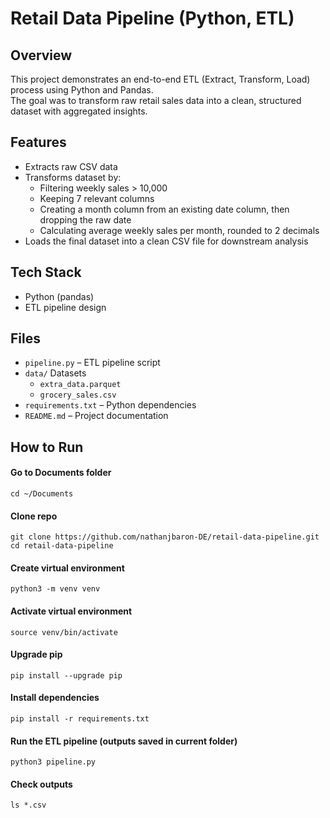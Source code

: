 # Retail Data Pipeline (Python, ETL)

## Overview
This project demonstrates an end-to-end ETL (Extract, Transform, Load) process using Python and Pandas.  
The goal was to transform raw retail sales data into a clean, structured dataset with aggregated insights.

## Features
- Extracts raw CSV data
- Transforms dataset by:
  - Filtering weekly sales > 10,000
  - Keeping 7 relevant columns
  - Creating a month column from an existing date column, then dropping the raw date
  - Calculating average weekly sales per month, rounded to 2 decimals
- Loads the final dataset into a clean CSV file for downstream analysis

## Tech Stack
- Python (pandas)
- ETL pipeline design

## Files
- `pipeline.py` – ETL pipeline script
- `data/` Datasets
  - `extra_data.parquet`
  - `grocery_sales.csv`
- `requirements.txt` – Python dependencies
- `README.md` – Project documentation

## How to Run
#### Go to Documents folder
```
cd ~/Documents
```

#### Clone repo
```
git clone https://github.com/nathanjbaron-DE/retail-data-pipeline.git
cd retail-data-pipeline
```

#### Create virtual environment
```
python3 -m venv venv
```

#### Activate virtual environment
```
source venv/bin/activate
```

#### Upgrade pip
```
pip install --upgrade pip
```

#### Install dependencies
```
pip install -r requirements.txt
```

#### Run the ETL pipeline (outputs saved in current folder)
```
python3 pipeline.py
```

#### Check outputs
```
ls *.csv
```


